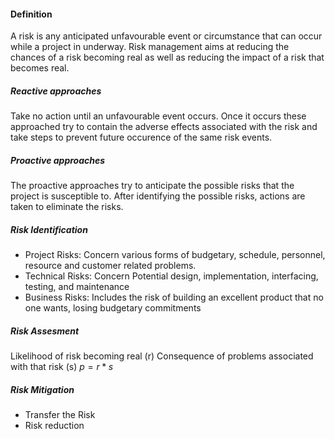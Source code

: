 #### Definition
A risk is any anticipated unfavourable event or circumstance that can occur while a project in underway.
Risk management aims at reducing the chances of a risk becoming real as well as reducing the impact of a risk that becomes real.

##### Reactive approaches
Take no action until an unfavourable event occurs. Once it occurs these approached try to contain the adverse effects associated with the risk and take steps to prevent future occurence of the same risk events.

##### Proactive approaches
The proactive approaches try to anticipate the possible risks that the project is susceptible to. After identifying the possible risks, actions are taken to eliminate the risks.

##### Risk Identification
* Project Risks: Concern various forms of budgetary, schedule, personnel, resource and customer related problems.
* Technical Risks: Concern Potential design, implementation, interfacing, testing, and maintenance
* Business Risks: Includes the risk of building an excellent product that no one wants, losing budgetary commitments

##### Risk Assesment
Likelihood of risk becoming real (r)
Consequence of problems associated with that risk (s)
$p=r*s$

##### Risk Mitigation
* Transfer the Risk
* Risk reduction
